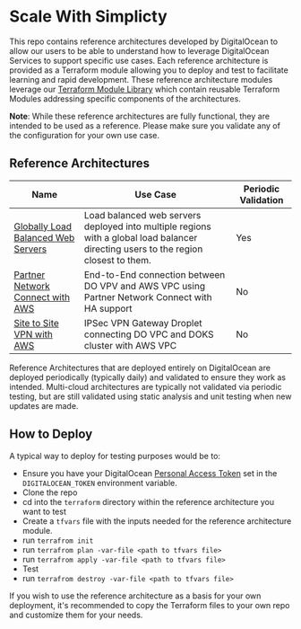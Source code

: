 # Scale With Simplicty
This repo contains reference architectures developed by DigitalOcean to allow our users to be able to understand how to leverage DigitalOcean Services to support specific use cases.  Each reference architecture is provided as a Terraform module allowing you to deploy and test to facilitate learning and rapid development. These reference architecture modules leverage our [Terraform Module Library](./TERRAFORM-MODULE-LIBRARY.md) which contain reusable Terraform Modules addressing specific components of the architectures.

**Note**: While these reference architectures are fully functional, they are intended to be used as a reference. Please make sure you validate any of the configuration for your own use case.

## Reference Architectures

| Name                                                                                               | Use Case                                                                                                                            | Periodic Validation |
|----------------------------------------------------------------------------------------------------|-------------------------------------------------------------------------------------------------------------------------------------|---------------------|
| [Globally Load Balanced Web Servers](./reference-architectures/globally-load-balanced-web-servers) | Load balanced web servers deployed into multiple regions with a global load balancer directing users to the region closest to them. | Yes                 |
| [Partner Network Connect with AWS](./reference-architectures/partner-network-connect-aws)          | End-to-End connection between DO VPV and AWS VPC using Partner Network Connect with HA support                                      | No                  |
| [Site to Site VPN with AWS](./reference-architectures/site-to-site-vpn-aws)                        | IPSec VPN Gateway Droplet connecting DO VPC and DOKS cluster with AWS VPC                                                           | No                  |

Reference Architectures that are deployed entirely on DigitalOcean are deployed periodically (typically daily) and validated to ensure they work as intended. Multi-cloud architectures are typically not validated via periodic testing, but are still validated using static analysis and unit testing when new updates are made.

## How to Deploy
A typical way to deploy for testing purposes would be to:

- Ensure you have your DigitalOcean [Personal Access Token](https://docs.digitalocean.com/reference/api/create-personal-access-token/) set in the `DIGITALOCEAN_TOKEN` environment variable.
- Clone the repo
- cd into the `terraform` directory within the reference architecture you want to test
- Create a `tfvars` file with the inputs needed for the reference architecture module.
- run `terrafrom init`
- run `terrafrom plan -var-file <path to tfvars file>`
- run `terrafrom apply -var-file <path to tfvars file>`
- Test
- run `terrafrom destroy -var-file <path to tfvars file>`

If you wish to use the reference architecture as a basis for your own deployment, it's recommended to copy the Terraform files to your own repo and customize them for your needs.

